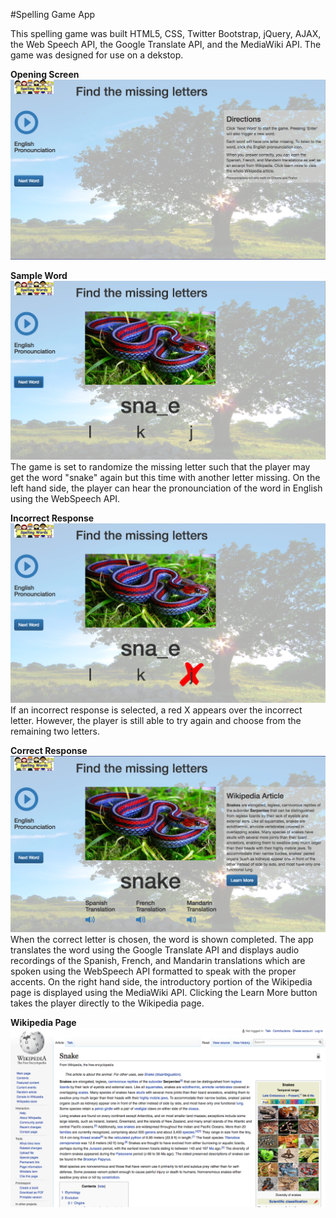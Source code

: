 #Spelling Game App

This spelling game was built HTML5, CSS, Twitter Bootstrap, jQuery, AJAX, the Web Speech API, the Google Translate API, and the MediaWiki API. The game was designed for use on a dekstop. 

**Opening Screen**
![Opening Screen](https://github.com/uthrakrishnan/spelling_game/blob/master/images/Opening%20Screen.png)

**Sample Word**
![Sample Word](https://github.com/uthrakrishnan/spelling_game/blob/master/images/Missing_Letter.png)
The game is set to randomize the missing letter such that the player may get the word "snake" again but this time with another letter missing. On the left hand side, the player can hear the pronounciation of the word in English using the WebSpeech API.

**Incorrect Response**
![Incorrect Response](https://github.com/uthrakrishnan/spelling_game/blob/master/images/Wrong_Letter.png)
If an incorrect response is selected, a red X appears over the incorrect letter. However, the player is still able to try again and choose from the remaining two letters.

**Correct Response**
![Correct Response](https://github.com/uthrakrishnan/spelling_game/blob/master/images/Correct_Letter.png)
When the correct letter is chosen, the word is shown completed. The app translates the word using the Google Translate API and displays audio recordings of the Spanish, French, and Mandarin translations which are spoken using the WebSpeech API formatted to speak with the proper accents. On the right hand side, the introductory portion of the Wikipedia page is displayed using the MediaWiki API. Clicking the Learn More button takes the player directly to the Wikipedia page.

**Wikipedia Page**
![Wikipedia](https://github.com/uthrakrishnan/spelling_game/blob/master/images/Wikipedia.png) 

